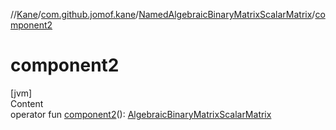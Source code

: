 //[Kane](../../index.md)/[com.github.jomof.kane](../index.md)/[NamedAlgebraicBinaryMatrixScalarMatrix](index.md)/[component2](component2.md)



# component2  
[jvm]  
Content  
operator fun [component2](component2.md)(): [AlgebraicBinaryMatrixScalarMatrix](../-algebraic-binary-matrix-scalar-matrix/index.md)  



